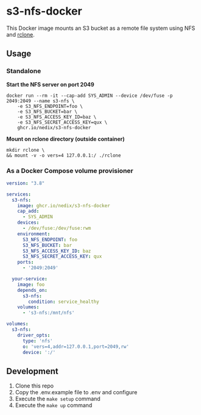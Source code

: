 # s3-nfs-docker

This Docker image mounts an S3 bucket as a remote file system using NFS and [rclone](https://github.com/rclone/rclone).

## Usage

### Standalone

**Start the NFS server on port 2049**

```shell
docker run --rm -it --cap-add SYS_ADMIN --device /dev/fuse -p 2049:2049 --name s3-nfs \
    -e S3_NFS_ENDPOINT=foo \
    -e S3_NFS_BUCKET=bar \
    -e S3_NFS_ACCESS_KEY_ID=baz \
    -e S3_NFS_SECRET_ACCESS_KEY=qux \
    ghcr.io/nedix/s3-nfs-docker
```

**Mount on rclone directory (outside container)**

```shell
mkdir rclone \
&& mount -v -o vers=4 127.0.0.1:/ ./rclone
```

### As a Docker Compose volume provisioner

```yaml
version: "3.8"

services:
  s3-nfs:
    image: ghcr.io/nedix/s3-nfs-docker
    cap_add:
      - SYS_ADMIN
    devices:
      - /dev/fuse:/dev/fuse:rwm
    environment:
      S3_NFS_ENDPOINT: foo
      S3_NFS_BUCKET: bar
      S3_NFS_ACCESS_KEY_ID: baz
      S3_NFS_SECRET_ACCESS_KEY: qux
    ports:
      - '2049:2049'

  your-service:
    image: foo
    depends_on:
      s3-nfs:
        condition: service_healthy
    volumes:
      - 's3-nfs:/mnt/nfs'

volumes:
  s3-nfs:
    driver_opts:
      type: 'nfs'
      o: 'vers=4,addr=127.0.0.1,port=2049,rw'
      device: ':/'
```

## Development

1. Clone this repo
2. Copy the .env.example file to .env and configure
3. Execute the `make setup` command
4. Execute the `make up` command

